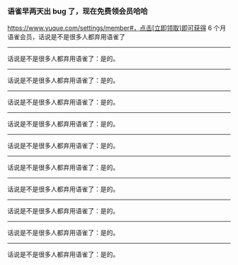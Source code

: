 ### 语雀早两天出 bug 了，现在免费领会员哈哈

https://www.yuque.com/settings/member#，点击[立即领取]即可获得 6 个月语雀会员，话说是不是很多人都弃用语雀了

---------------------------------------------------

话说是不是很多人都弃用语雀了：是的。

---------------------------------------------------

话说是不是很多人都弃用语雀了：是的。

---------------------------------------------------

话说是不是很多人都弃用语雀了：是的。

---------------------------------------------------

话说是不是很多人都弃用语雀了：是的。

---------------------------------------------------

话说是不是很多人都弃用语雀了：是的。

---------------------------------------------------

话说是不是很多人都弃用语雀了：是的。

---------------------------------------------------

话说是不是很多人都弃用语雀了：是的。

---------------------------------------------------

话说是不是很多人都弃用语雀了：是的。

---------------------------------------------------

话说是不是很多人都弃用语雀了：是的。

---------------------------------------------------

话说是不是很多人都弃用语雀了：是的。

